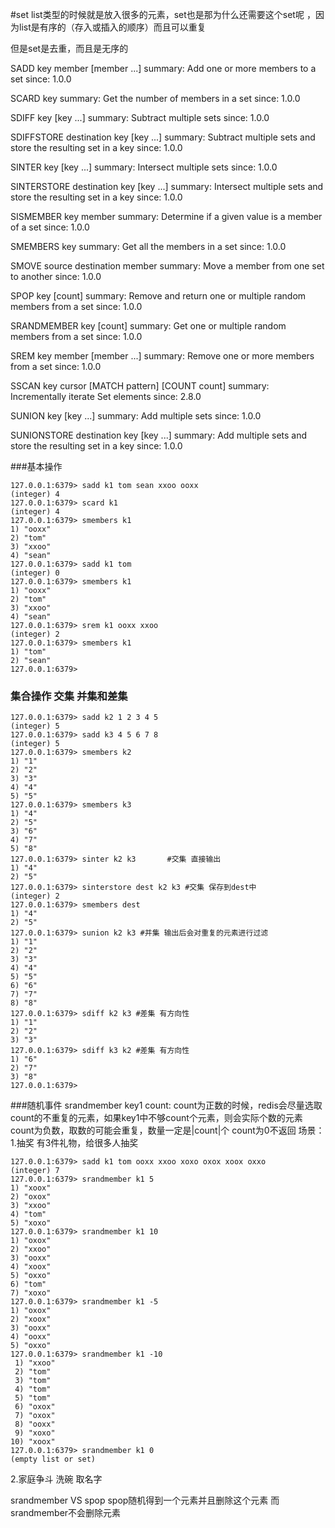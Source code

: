 #set
list类型的时候就是放入很多的元素，set也是那为什么还需要这个set呢
，因为list是有序的（存入或插入的顺序）而且可以重复

但是set是去重，而且是无序的


SADD key member [member ...]
  summary: Add one or more members to a set
  since: 1.0.0

  SCARD key
  summary: Get the number of members in a set
  since: 1.0.0

  SDIFF key [key ...]
  summary: Subtract multiple sets
  since: 1.0.0

  SDIFFSTORE destination key [key ...]
  summary: Subtract multiple sets and store the resulting set in a key
  since: 1.0.0

  SINTER key [key ...]
  summary: Intersect multiple sets
  since: 1.0.0

  SINTERSTORE destination key [key ...]
  summary: Intersect multiple sets and store the resulting set in a key
  since: 1.0.0

  SISMEMBER key member
  summary: Determine if a given value is a member of a set
  since: 1.0.0

  SMEMBERS key
  summary: Get all the members in a set
  since: 1.0.0

  SMOVE source destination member
  summary: Move a member from one set to another
  since: 1.0.0

  SPOP key [count]
  summary: Remove and return one or multiple random members from a set
  since: 1.0.0

  SRANDMEMBER key [count]
  summary: Get one or multiple random members from a set
  since: 1.0.0

  SREM key member [member ...]
  summary: Remove one or more members from a set
  since: 1.0.0

  SSCAN key cursor [MATCH pattern] [COUNT count]
  summary: Incrementally iterate Set elements
  since: 2.8.0

  SUNION key [key ...]
  summary: Add multiple sets
  since: 1.0.0

  SUNIONSTORE destination key [key ...]
  summary: Add multiple sets and store the resulting set in a key
  since: 1.0.0
  
  
###基本操作
```
127.0.0.1:6379> sadd k1 tom sean xxoo ooxx
(integer) 4
127.0.0.1:6379> scard k1
(integer) 4
127.0.0.1:6379> smembers k1
1) "ooxx"
2) "tom"
3) "xxoo"
4) "sean"
127.0.0.1:6379> sadd k1 tom
(integer) 0
127.0.0.1:6379> smembers k1
1) "ooxx"
2) "tom"
3) "xxoo"
4) "sean"
127.0.0.1:6379> srem k1 ooxx xxoo
(integer) 2
127.0.0.1:6379> smembers k1
1) "tom"
2) "sean"
127.0.0.1:6379>
```

### 集合操作 交集 并集和差集
```
127.0.0.1:6379> sadd k2 1 2 3 4 5
(integer) 5
127.0.0.1:6379> sadd k3 4 5 6 7 8
(integer) 5
127.0.0.1:6379> smembers k2
1) "1"
2) "2"
3) "3"
4) "4"
5) "5"
127.0.0.1:6379> smembers k3
1) "4"
2) "5"
3) "6"
4) "7"
5) "8"
127.0.0.1:6379> sinter k2 k3       #交集 直接输出
1) "4"
2) "5"
127.0.0.1:6379> sinterstore dest k2 k3 #交集 保存到dest中
(integer) 2
127.0.0.1:6379> smembers dest
1) "4"
2) "5"
127.0.0.1:6379> sunion k2 k3 #并集 输出后会对重复的元素进行过滤
1) "1"
2) "2"
3) "3"
4) "4"
5) "5"
6) "6"
7) "7"
8) "8"
127.0.0.1:6379> sdiff k2 k3 #差集 有方向性
1) "1"
2) "2"
3) "3"
127.0.0.1:6379> sdiff k3 k2 #差集 有方向性
1) "6"
2) "7"
3) "8"
127.0.0.1:6379>  
```

###随机事件
srandmember key1 count: count为正数的时候，redis会尽量选取count的不重复的元素，如果key1中不够count个元素，则会实际个数的元素
                        count为负数，取数的可能会重复，数量一定是|count|个
                        count为0不返回
场景：
1.抽奖
有3件礼物，给很多人抽奖
```
127.0.0.1:6379> sadd k1 tom ooxx xxoo xoxo oxox xoox oxxo
(integer) 7
127.0.0.1:6379> srandmember k1 5 
1) "xoox"
2) "oxox"
3) "xxoo"
4) "tom"
5) "xoxo"
127.0.0.1:6379> srandmember k1 10 
1) "oxox"
2) "xxoo"
3) "ooxx"
4) "xoox"
5) "oxxo"
6) "tom"
7) "xoxo"
127.0.0.1:6379> srandmember k1 -5
1) "oxox"
2) "xoox"
3) "ooxx"
4) "ooxx"
5) "oxxo"
127.0.0.1:6379> srandmember k1 -10
 1) "xxoo"
 2) "tom"
 3) "tom"
 4) "tom"
 5) "tom"
 6) "oxox"
 7) "oxox"
 8) "ooxx"
 9) "xoxo"
10) "xoox"
127.0.0.1:6379> srandmember k1 0
(empty list or set)
```

2.家庭争斗
洗碗 取名字 


srandmember VS spop
spop随机得到一个元素并且删除这个元素 而srandmember不会删除元素





